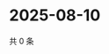 # 2025-08-10

共 0 条

<!-- BEGIN ZHIHUQUESTIONS -->
<!-- 最后更新时间 Sun Aug 10 2025 23:11:19 GMT+0800 (China Standard Time) -->

<!-- END ZHIHUQUESTIONS -->
